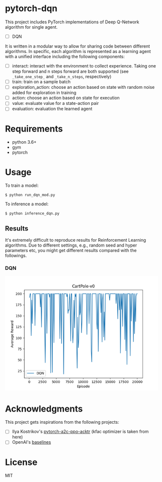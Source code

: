 # pytorch-dqn

This project includes PyTorch implementations of Deep Q-Network algorithm for single agent.

- [ ] DQN

It is written in a modular way to allow for sharing code between different algorithms. In specific, each algorithm is represented as a learning agent with a unified interface including the following components:
- [ ] interact: interact with the environment to collect experience. Taking one step forward and n steps forward are both supported (see `_take_one_step_` and `_take_n_steps`, respectively)
- [ ] train: train on a sample batch
- [ ] exploration_action: choose an action based on state with random noise added for exploration in training
- [ ] action: choose an action based on state for execution
- [ ] value: evaluate value for a state-action pair
- [ ] evaluation: evaluation the learned agent

# Requirements

- python 3.6+
- gym
- pytorch

# Usage

To train a model:

```
$ python run_dqn_mod.py
```

To inference a model:

```
$ python inference_dqn.py
```

## Results
It's extremely difficult to reproduce results for Reinforcement Learning algorithms. Due to different settings, e.g., random seed and hyper parameters etc, you might get different results compared with the followings.

### DQN

![CartPole-v0](output/2023-12-24_15-32-05/chart/CartPole-v0_dqn.png)

# Acknowledgments
This project gets inspirations from the following projects:
- [ ] Ilya Kostrikov's [pytorch-a2c-ppo-acktr](https://github.com/ChenglongChen/pytorch-a2c-ppo-acktr) (kfac optimizer is taken from here)
- [ ] OpenAI's [baselines](https://github.com/openai/baselines)

# License
MIT

